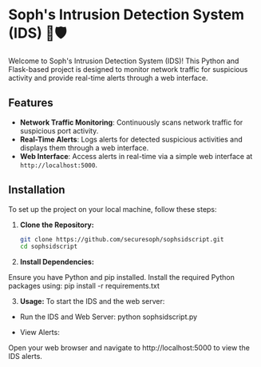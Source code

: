 # Soph's Intrusion Detection System (IDS) 🚨🛡️

Welcome to Soph's Intrusion Detection System (IDS)! This Python and Flask-based project is designed to monitor network traffic for suspicious activity and provide real-time alerts through a web interface.

## Features

- **Network Traffic Monitoring**: Continuously scans network traffic for suspicious port activity.
- **Real-Time Alerts**: Logs alerts for detected suspicious activities and displays them through a web interface.
- **Web Interface**: Access alerts in real-time via a simple web interface at `http://localhost:5000`.

## Installation

To set up the project on your local machine, follow these steps:

1. **Clone the Repository:**

   ```bash
   git clone https://github.com/securesoph/sophsidscript.git
   cd sophsidscript

2. **Install Dependencies:**

Ensure you have Python and pip installed. Install the required Python packages using:
pip install -r requirements.txt

3. **Usage:**
To start the IDS and the web server:

- Run the IDS and Web Server:
python sophsidscript.py

- View Alerts:

Open your web browser and navigate to http://localhost:5000 to view the IDS alerts.
